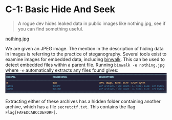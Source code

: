 # C-1: Basic Hide And Seek
> A rogue dev hides leaked data in public images like nothing.jpg, see if you can find something useful.

[nothing.jpg](nothing.jpg)

We are given an JPEG image. The mention in the description of hiding data in images is referring to the practice of steganography. Several tools exist to examine images for embedded data, including  [binwalk](https://github.com/ReFirmLabs/binwalk). This can be used to detect embedded files within a parent file. 
Running `binwalk -e nothing.jpg` where `-e` automatically extracts any files found gives:
![Binwalk screenshot with 2 zip archives found ](binwalk-1.png)

Extracting either of these archives has a hidden folder containing another archive, which has a file `secretctf.txt`. This contains the flag `Flag[FAFEDCABCCDEFDRF]`.
